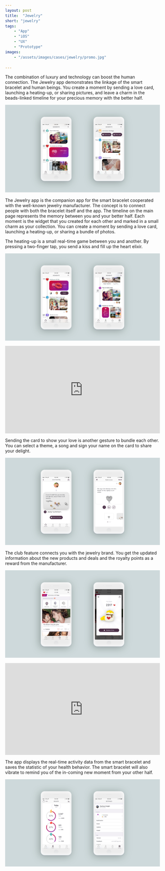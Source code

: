 ```yaml
---
layout: post
title:  "Jewelry"
short: "jewelry"
tags:
    - "App"
    - "iOS"
    - "UX"
    - "Prototype"
images: 
    - "/assets/images/cases/jewelry/promo.jpg"

---
```


<!--summary-->

The combination of luxury and technology can boost the human connection. The Jewelry app demonstrates the linkage of the smart bracelet and human beings. You create a moment by sending a love card, launching a heating-up, or sharing pictures, and leave a charm in the beads-linked timeline for your precious memory with the better half.

<!--more-->

![Jewelry](/assets/images/cases/jewelry/pic1.jpg)

The Jewelry app is the companion app for the smart bracelet cooperated with the well-known jewelry manufacturer. The concept is to connect people with both the bracelet itself and the app. The timeline on the main page represents the memory between you and your better half. Each moment is the widget that you created for each other and marked in a small charm as your collection. You can create a moment by sending a love card, launching a heating-up, or sharing a bundle of photos.

The heating-up is a small real-time game between you and another. By pressing a two-finger tap, you send a kiss and fill up the heart elixir.

![Jewelry](/assets/images/cases/jewelry/pic2.jpg)

<div style="padding:56.25% 0 0 0;position:relative;" class="video-embed"><iframe src="https://player.vimeo.com/video/525144951?color=c9ff23&title=0&byline=0&portrait=0" style="position:absolute;top:0;left:0;width:100%;height:100%;" frameborder="0" allow="autoplay; fullscreen; picture-in-picture" allowfullscreen></iframe></div><script src="https://player.vimeo.com/api/player.js"></script>

Sending the card to show your love is another gesture to bundle each other. You can select a theme, a song and sign your name on the card to share your delight.

![Jewelry](/assets/images/cases/jewelry/pic5.jpg)

The club feature connects you with the jewelry brand. You get the updated information about the new products and deals and the royalty points as a reward from the manufacturer.

![Jewelry](/assets/images/cases/jewelry/pic4.jpg)

<div style="padding:59.15% 0 0 0;position:relative;" class="video-embed"><iframe src="https://player.vimeo.com/video/525064285?color=c9ff23&title=0&byline=0&portrait=0" style="position:absolute;top:0;left:0;width:100%;height:100%;" frameborder="0" allow="autoplay; fullscreen; picture-in-picture" allowfullscreen></iframe></div><script src="https://player.vimeo.com/api/player.js"></script>

The app displays the real-time activity data from the smart bracelet and saves the statistic of your health behavior. The smart bracelet will also vibrate to remind you of the in-coming new moment from your other half.

![Jewelry](/assets/images/cases/jewelry/pic3.jpg)
